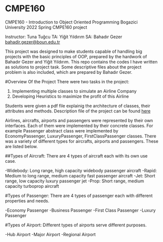 # CMPE160
CMPE160 - Introduction to Object Oriented Programming 
Bogazici University 2022 Spring CMPE160 project

Instructor: Tuna Tuğcu
TA: Yiğit Yıldırım
SA: Bahadır Gezer bahadir.gezer@boun.edu.tr

This project was designed to make students capable of handling big projects with the basic principles of OOP, prepared by the hardwork of Bahadır Gezer and Yiğit Yıldırım.
This repo contains the codes I have written as solutions to project task. Some descriptive files about the project problem is also included, which are prepared by Bahadır Gezer.

#Overview Of the Project 
There were two tasks in the project:
1) Implementing multiple classes to simulate an Airline Company
2) Developing Heuristics to maximize the profit of this Airline

Students were given a pdf file explainig the architecture of classes, their attributes and methods. Description file of the project can be found [here](https://github.com/ArdaSaygan/CMPE160/files/9739265/p1_description.pdf)

Airlines, aircrafts, airports and passengers were represented by their own interfaces. Each of them were implemented by their concrete classes. For example  Passenger abstract class were implemented by EconomyPassenger, LuxuryPassenger, FirstClassPassenger classes. There was a variety of different types for aircrafts, airports and passengers. These are listed below.

##Types of Aircraft:
There are 4 types of aircraft each with its own use case. 

-Widebody: Long range, high capacity widebody passenger aircraft
-Rapid: Medium to long range, medium capacity fast passenger aircraft
-Jet: Short range, low capacity luxury passenger jet
-Prop: Short range, medium capacity turboprop aircraft

#Types of Passenger:
There are 4 types of passenger each with different properties and needs.

-Economy Passenger
-Business Passenger
-First Class Passenger
-Luxury Passenger

#Types of Airport:
Different types of airports serve different purposes.

-Hub Airport
-Major Airport
-Regional Airport
